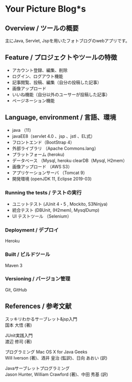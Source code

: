 # Your Picture Blog*s 

## Overview / ツールの概要

主にJava, Servlet, Jspを用いたフォトブログのwebアプリです。

## Feature / プロジェクトやツールの特徴
- アカウント登録、編集、削除
- ログイン、ログアウト機能
- 記事閲覧、投稿、編集（自分の投稿した記事）
- 画像アップロード
- いいね機能（自分以外のユーサーが投稿した記事）
- ページネーション機能

## Language, environment / 言語、環境
- java （11）
- javaEE8（servlet 4.0 、jsp 、jstl 、EL式）
- フロントエンド（BootStrap 4）
- 外部ライブラリ  （Apache Commons.lang）
- プラットフォーム  (heroku)
- データベース     （Mysql, heroku clearDB（Mysql, H2mem）
- 画像アップロード （AWS S3）
- アプリケーションサーバ （Tomcat 9）
- 開発環境 (openJDK 11, Eclipse 2019-03)

### Running the tests / テストの実行
- ユニットテスト   (JUnit 4・5 , Mockito, S3Ninjya)
- 統合テスト   (DBUnit, (H2mem), MysqlDump)
- UI テストツール （Selenium）

### Deployment / デプロイ
Heroku

### Built / ビルドツール
Maven 3

### Versioning / バージョン管理
Git, GitHub


## References / 参考文献

スッキリわかるサーブレット&jsp入門  
国本 大悟 (著)

JUnit実践入門  
渡辺 修司 (著)

プログラミング Mac OS X for Java Geeks  
Will Iverson (著)、酒井 皇治 (監訳)、日向 あおい (訳)

Javaサーブレットプログラミング  
Jason Hunter, William Crawford (著)、中田 秀基 (訳)







